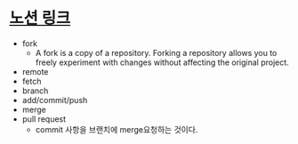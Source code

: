 # [노션 링크](https://yoon6.notion.site/level1-basic-7bd5b4803fef4731b88645361cdb6061)
- fork
  - A fork is a copy of a repository. Forking a repository allows you to freely experiment with changes without affecting the original project.
- remote
- fetch
- branch
- add/commit/push
- merge
- pull request
    - commit 사항을 브랜치에 merge요청하는 것이다. 

